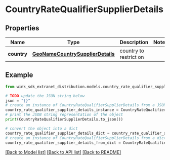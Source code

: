 # CountryRateQualifierSupplierDetails


## Properties

Name | Type | Description | Notes
------------ | ------------- | ------------- | -------------
**country** | [**GeoNameCountrySupplierDetails**](GeoNameCountrySupplierDetails.md) | country to restrict on | 

## Example

```python
from wink_sdk_extranet_distribution.models.country_rate_qualifier_supplier_details import CountryRateQualifierSupplierDetails

# TODO update the JSON string below
json = "{}"
# create an instance of CountryRateQualifierSupplierDetails from a JSON string
country_rate_qualifier_supplier_details_instance = CountryRateQualifierSupplierDetails.from_json(json)
# print the JSON string representation of the object
print(CountryRateQualifierSupplierDetails.to_json())

# convert the object into a dict
country_rate_qualifier_supplier_details_dict = country_rate_qualifier_supplier_details_instance.to_dict()
# create an instance of CountryRateQualifierSupplierDetails from a dict
country_rate_qualifier_supplier_details_from_dict = CountryRateQualifierSupplierDetails.from_dict(country_rate_qualifier_supplier_details_dict)
```
[[Back to Model list]](../README.md#documentation-for-models) [[Back to API list]](../README.md#documentation-for-api-endpoints) [[Back to README]](../README.md)


